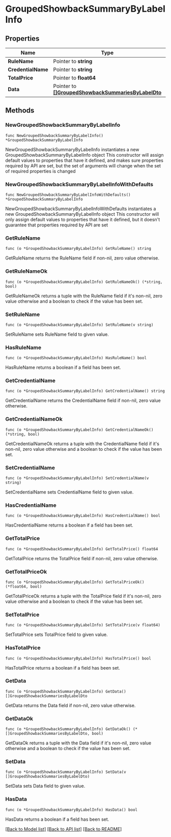 # GroupedShowbackSummaryByLabelInfo

## Properties

Name | Type | Description | Notes
------------ | ------------- | ------------- | -------------
**RuleName** | Pointer to **string** |  | [optional] 
**CredentialName** | Pointer to **string** |  | [optional] 
**TotalPrice** | Pointer to **float64** |  | [optional] 
**Data** | Pointer to [**[]GroupedShowbackSummariesByLabelDto**](GroupedShowbackSummariesByLabelDto.md) |  | [optional] 

## Methods

### NewGroupedShowbackSummaryByLabelInfo

`func NewGroupedShowbackSummaryByLabelInfo() *GroupedShowbackSummaryByLabelInfo`

NewGroupedShowbackSummaryByLabelInfo instantiates a new GroupedShowbackSummaryByLabelInfo object
This constructor will assign default values to properties that have it defined,
and makes sure properties required by API are set, but the set of arguments
will change when the set of required properties is changed

### NewGroupedShowbackSummaryByLabelInfoWithDefaults

`func NewGroupedShowbackSummaryByLabelInfoWithDefaults() *GroupedShowbackSummaryByLabelInfo`

NewGroupedShowbackSummaryByLabelInfoWithDefaults instantiates a new GroupedShowbackSummaryByLabelInfo object
This constructor will only assign default values to properties that have it defined,
but it doesn't guarantee that properties required by API are set

### GetRuleName

`func (o *GroupedShowbackSummaryByLabelInfo) GetRuleName() string`

GetRuleName returns the RuleName field if non-nil, zero value otherwise.

### GetRuleNameOk

`func (o *GroupedShowbackSummaryByLabelInfo) GetRuleNameOk() (*string, bool)`

GetRuleNameOk returns a tuple with the RuleName field if it's non-nil, zero value otherwise
and a boolean to check if the value has been set.

### SetRuleName

`func (o *GroupedShowbackSummaryByLabelInfo) SetRuleName(v string)`

SetRuleName sets RuleName field to given value.

### HasRuleName

`func (o *GroupedShowbackSummaryByLabelInfo) HasRuleName() bool`

HasRuleName returns a boolean if a field has been set.

### GetCredentialName

`func (o *GroupedShowbackSummaryByLabelInfo) GetCredentialName() string`

GetCredentialName returns the CredentialName field if non-nil, zero value otherwise.

### GetCredentialNameOk

`func (o *GroupedShowbackSummaryByLabelInfo) GetCredentialNameOk() (*string, bool)`

GetCredentialNameOk returns a tuple with the CredentialName field if it's non-nil, zero value otherwise
and a boolean to check if the value has been set.

### SetCredentialName

`func (o *GroupedShowbackSummaryByLabelInfo) SetCredentialName(v string)`

SetCredentialName sets CredentialName field to given value.

### HasCredentialName

`func (o *GroupedShowbackSummaryByLabelInfo) HasCredentialName() bool`

HasCredentialName returns a boolean if a field has been set.

### GetTotalPrice

`func (o *GroupedShowbackSummaryByLabelInfo) GetTotalPrice() float64`

GetTotalPrice returns the TotalPrice field if non-nil, zero value otherwise.

### GetTotalPriceOk

`func (o *GroupedShowbackSummaryByLabelInfo) GetTotalPriceOk() (*float64, bool)`

GetTotalPriceOk returns a tuple with the TotalPrice field if it's non-nil, zero value otherwise
and a boolean to check if the value has been set.

### SetTotalPrice

`func (o *GroupedShowbackSummaryByLabelInfo) SetTotalPrice(v float64)`

SetTotalPrice sets TotalPrice field to given value.

### HasTotalPrice

`func (o *GroupedShowbackSummaryByLabelInfo) HasTotalPrice() bool`

HasTotalPrice returns a boolean if a field has been set.

### GetData

`func (o *GroupedShowbackSummaryByLabelInfo) GetData() []GroupedShowbackSummariesByLabelDto`

GetData returns the Data field if non-nil, zero value otherwise.

### GetDataOk

`func (o *GroupedShowbackSummaryByLabelInfo) GetDataOk() (*[]GroupedShowbackSummariesByLabelDto, bool)`

GetDataOk returns a tuple with the Data field if it's non-nil, zero value otherwise
and a boolean to check if the value has been set.

### SetData

`func (o *GroupedShowbackSummaryByLabelInfo) SetData(v []GroupedShowbackSummariesByLabelDto)`

SetData sets Data field to given value.

### HasData

`func (o *GroupedShowbackSummaryByLabelInfo) HasData() bool`

HasData returns a boolean if a field has been set.


[[Back to Model list]](../README.md#documentation-for-models) [[Back to API list]](../README.md#documentation-for-api-endpoints) [[Back to README]](../README.md)


